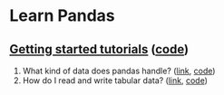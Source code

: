 # Learn Pandas

## [Getting started tutorials](https://pandas.pydata.org/docs/getting_started/intro_tutorials/index.html) ([code](./tutorials/getting-started/))

1. What kind of data does pandas handle? ([link](https://pandas.pydata.org/docs/getting_started/intro_tutorials/01_table_oriented.html), [code](./tutorials/getting-started/1-data-types/))
2. How do I read and write tabular data? ([link](https://pandas.pydata.org/docs/getting_started/intro_tutorials/02_read_write.html), [code](./tutorials/getting-started/2-read-write-tabular-data/))